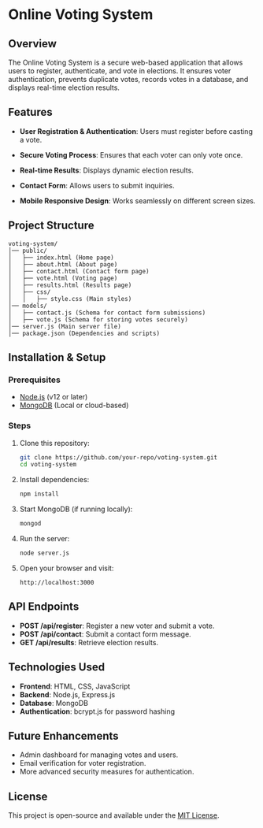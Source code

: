 # Online Voting System

## Overview

The Online Voting System is a secure web-based application that allows users to register, authenticate, and vote in elections. It ensures voter authentication, prevents duplicate votes, records votes in a database, and displays real-time election results.

## Features

- **User Registration & Authentication**: Users must register before casting a vote.

- **Secure Voting Process**: Ensures that each voter can only vote once.

- **Real-time Results**: Displays dynamic election results.

- **Contact Form**: Allows users to submit inquiries.

- **Mobile Responsive Design**: Works seamlessly on different screen sizes.

## Project Structure

```
voting-system/
│── public/
│   ├── index.html (Home page)
│   ├── about.html (About page)
│   ├── contact.html (Contact form page)
│   ├── vote.html (Voting page)
│   ├── results.html (Results page)
│   ├── css/
│   │   ├── style.css (Main styles)
│── models/
│   ├── contact.js (Schema for contact form submissions)
│   ├── vote.js (Schema for storing votes securely)
│── server.js (Main server file)
│── package.json (Dependencies and scripts)

```

## Installation & Setup

### Prerequisites

- [Node.js](https://nodejs.org/) (v12 or later)
- [MongoDB](https://www.mongodb.com/) (Local or cloud-based)

### Steps

1. Clone this repository:
   ```sh
   git clone https://github.com/your-repo/voting-system.git
   cd voting-system
   ```
2. Install dependencies:
   ```sh
   npm install
   ```
3. Start MongoDB (if running locally):
   ```sh
   mongod
   ```
4. Run the server:
   ```sh
   node server.js
   ```
5. Open your browser and visit:
   ```
   http://localhost:3000
   ```

## API Endpoints

- **POST /api/register**: Register a new voter and submit a vote.
- **POST /api/contact**: Submit a contact form message.
- **GET /api/results**: Retrieve election results.

## Technologies Used

- **Frontend**: HTML, CSS, JavaScript
- **Backend**: Node.js, Express.js
- **Database**: MongoDB
- **Authentication**: bcrypt.js for password hashing

## Future Enhancements

- Admin dashboard for managing votes and users.
- Email verification for voter registration.
- More advanced security measures for authentication.

## License

This project is open-source and available under the [MIT License](LICENSE).

